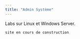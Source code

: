 ```yaml
---
title: "Admin Système"
---
```

Labs sur Linux et Windows Server.

``` 
site en cours de construction
``` 